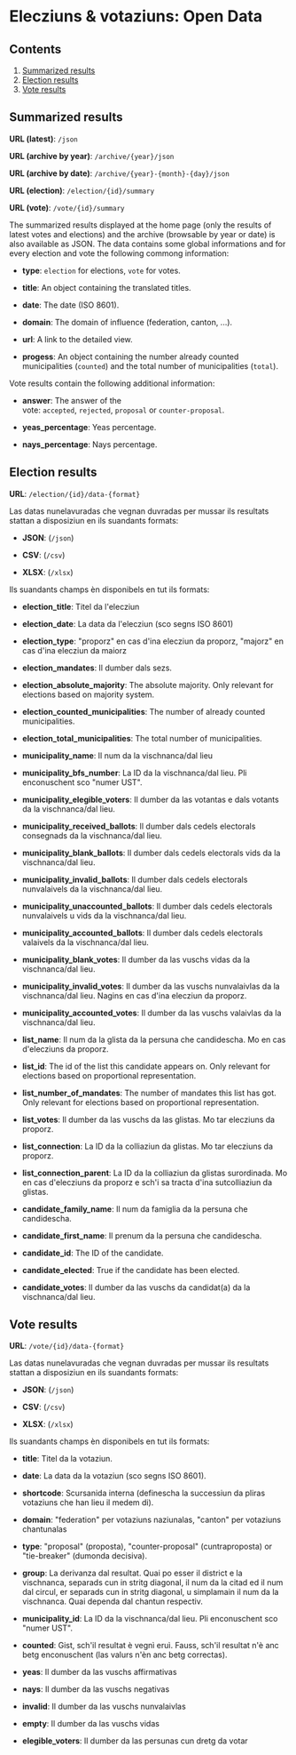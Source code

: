 # Elecziuns & votaziuns: Open Data

## Contents

1. [Summarized results](#summary)
2. [Election results](#election)
3. [Vote results](#vote)

## Summarized results

**URL (latest)**: `/json`

**URL (archive by year)**: `/archive/{year}/json`

**URL (archive by date)**: `/archive/{year}-{month}-{day}/json`

**URL (election)**: `/election/{id}/summary`

**URL (vote)**: `/vote/{id}/summary`

The summarized results displayed at the home page (only the results of latest votes and elections) and the archive (browsable by year or date) is also available as JSON. The data contains some global informations and for every election and vote the following commong information:

- **type**: `election` for elections, `vote` for votes.

- **title**: An object containing the translated titles.

- **date**: The date (ISO 8601).

- **domain**: The domain of influence (federation, canton, ...).

- **url**: A link to the detailed view.

- **progess**: An object containing the number already counted municipalities (`counted`) and the total number of municipalities (`total`).

Vote results contain the following additional information:

- **answer**: The answer of the vote: `accepted`, `rejected`, `proposal` or `counter-proposal`.

- **yeas_percentage**: Yeas percentage.

- **nays_percentage**: Nays percentage.

## Election results

**URL**: `/election/{id}/data-{format}`

Las datas nunelavuradas che vegnan duvradas per mussar ils resultats stattan a disposiziun en ils suandants formats:

- **JSON**: (`/json`)

- **CSV**: (`/csv`)

- **XLSX**: (`/xlsx`)

Ils suandants champs èn disponibels en tut ils formats:

- **election_title**: Titel da l'elecziun

- **election_date**: La data da l'elecziun (sco segns ISO 8601)

- **election_type**: "proporz" en cas d'ina elecziun da proporz, "majorz" en cas d'ina elecziun da maiorz

- **election_mandates**: Il dumber dals sezs.

- **election_absolute_majority**: The absolute majority. Only relevant for elections based on majority system.

- **election_counted_municipalities**: The number of already counted municipalities.

- **election_total_municipalities**: The total number of municipalities.

- **municipality_name**: Il num da la vischnanca/dal lieu

- **municipality_bfs_number**: La ID da la vischnanca/dal lieu. Pli enconuschent sco "numer UST".

- **municipality_elegible_voters**: Il dumber da las votantas e dals votants da la vischnanca/dal lieu.

- **municipality_received_ballots**: Il dumber dals cedels electorals consegnads da la vischnanca/dal lieu.

- **municipality_blank_ballots**: Il dumber dals cedels electorals vids da la vischnanca/dal lieu.

- **municipality_invalid_ballots**: Il dumber dals cedels electorals nunvalaivels da la vischnanca/dal lieu.

- **municipality_unaccounted_ballots**: Il dumber dals cedels electorals nunvalaivels u vids da la vischnanca/dal lieu.

- **municipality_accounted_ballots**: Il dumber dals cedels electorals valaivels da la vischnanca/dal lieu.

- **municipality_blank_votes**: Il dumber da las vuschs vidas da la vischnanca/dal lieu.

- **municipality_invalid_votes**: Il dumber da las vuschs nunvalaivlas da la vischnanca/dal lieu. Nagins en cas d'ina elecziun da proporz.

- **municipality_accounted_votes**: Il dumber da las vuschs valaivlas da la vischnanca/dal lieu.

- **list_name**: Il num da la glista da la persuna che candidescha. Mo en cas d'elecziuns da proporz.

- **list_id**: The id of the list this candidate appears on. Only relevant for elections based on proportional representation.

- **list_number_of_mandates**: The number of mandates this list has got. Only relevant for elections based on proportional representation.

- **list_votes**: Il dumber da las vuschs da las glistas. Mo tar elecziuns da proporz.

- **list_connection**: La ID da la colliaziun da glistas. Mo tar elecziuns da proporz.

- **list_connection_parent**: La ID da la colliaziun da glistas surordinada. Mo en cas d'elecziuns da proporz e sch'i sa tracta d'ina sutcolliaziun da glistas.

- **candidate_family_name**: Il num da famiglia da la persuna che candidescha.

- **candidate_first_name**: Il prenum da la persuna che candidescha.

- **candidate_id**: The ID of the candidate.

- **candidate_elected**: True if the candidate has been elected.

- **candidate_votes**: Il dumber da las vuschs da candidat(a) da la vischnanca/dal lieu.

## Vote results

**URL**: `/vote/{id}/data-{format}`

Las datas nunelavuradas che vegnan duvradas per mussar ils resultats stattan a disposiziun en ils suandants formats:

- **JSON**: (`/json`)

- **CSV**: (`/csv`)

- **XLSX**: (`/xlsx`)

Ils suandants champs èn disponibels en tut ils formats:

- **title**: Titel da la votaziun.

- **date**: La data da la votaziun (sco segns ISO 8601).

- **shortcode**: Scursanida interna (definescha la successiun da pliras votaziuns che han lieu il medem di).

- **domain**: "federation" per votaziuns naziunalas, "canton" per votaziuns chantunalas

- **type**: "proposal" (proposta), "counter-proposal" (cuntraproposta) or "tie-breaker" (dumonda decisiva).

- **group**: La derivanza dal resultat. Quai po esser il district e la vischnanca, separads cun in stritg diagonal, il num da la citad ed il num dal circul, er separads cun in stritg diagonal, u simplamain il num da la vischnanca. Quai dependa dal chantun respectiv.

- **municipality_id**: La ID da la vischnanca/dal lieu. Pli enconuschent sco "numer UST".

- **counted**: Gist, sch'il resultat è vegnì eruì. Fauss, sch'il resultat n'è anc betg enconuschent (las valurs n'èn anc betg correctas).

- **yeas**: Il dumber da las vuschs affirmativas

- **nays**: Il dumber da las vuschs negativas

- **invalid**: Il dumber da las vuschs nunvalaivlas

- **empty**: Il dumber da las vuschs vidas

- **elegible_voters**: Il dumber da las persunas cun dretg da votar
